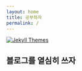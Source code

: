 ```yaml
---
layout: home
title: 공부하자
permalink: /
---
```


[![Jekyll Themes](https://img.shields.io/badge/featured%20on-JekyllThemes-red.svg)](https://jekyll-themes.com/jekyll-gitbook/)
## 블로그를 열심히 쓰자
